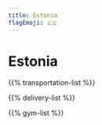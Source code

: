 ```yaml
---
title: Estonia
flagEmoji: 🇪🇪
---
```


# Estonia

{{% transportation-list %}}

{{% delivery-list %}}

{{% gym-list %}}
